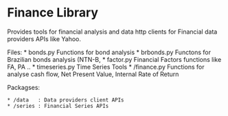 # Finance Library

Provides tools for financial analysis and data http clients for Financial data providers
APIs like Yahoo.

Files:
    * bonds.py      Functions for bond analysis
    * brbonds.py    Functons  for Brazilian bonds analysis (NTN-B, 
    * factor.py     Financial Factors functions like FA, PA .. 
    * timeseries.py Time Series Tools
    * /finance.py   Functions for analyse cash flow, Net Present Value, Internal Rate of Return
    
Packagses:

    * /data   : Data providers client APIs
    * /series : Financial Series APIs
    
    